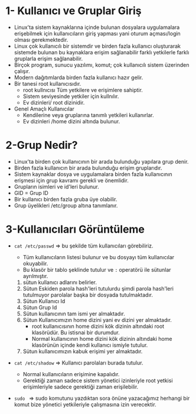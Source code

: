 # 1- Kullanıcı ve Gruplar Giriş
- Linux'ta sistem kaynaklarına içinde bulunan dosyalara uygulamalara erişebilmek için kullanıcıların giriş yapması yani oturum açması/login olması gerekmektedir.
- Linux çok kullanıcılı bir sistemdir ve birden fazla kullanıcı oluşturarak sistemde bulunan bu kaynaklara erişim sağlanabilir farklı yetkilerle farklı gruplarla erişim sağlanabilir.
- Birçok program, sunucu yazılımı, komut; çok kullanıcılı sistem üzerinden çalışır.
- Modern dağıtımlarda birden fazla kullanıcı hazır gelir.
- Bir tanesi root kullanıcısıdır.
  * root kullnıcısı Tüm yetkilere ve erişimlere sahiptir.
  * Sistem seviyesinde yetkiler için kullnılır.
  * Ev dizinleri/ root dizinidir.
- Genel Amaçlı Kullanıcılar
  * Kendilerine veya gruplarına tanımlı yetkileri kullanırlar.
  * Ev dizinleri /home dizini altında bulunur.  

# 2-Grup Nedir?
- Linux'ta birden çok kullanıcının bir arada bulunduğu yapılara grup denir.
- Birden fazla kullanıcın bir arada bulunduğu erişim gruplarıdır.
- Sistem kaynaklar dosya ve uygulamalara birden fazla kullanıcının erişmesi için grup kavramı gerekli ve önemlidir.
- Grupların isimleri ve id'leri bulunur.
- GID = Grup ID
- Bir kullanıcı birden fazla gruba üye olabilir.
- Grup üyelikleri /etc/group altına tanımlanır.

# 3-Kullanıcıları Görüntüleme
- `cat /etc/passwd` => bu şekilde tüm kullanıcıları görebiliriz.
  * Tüm kullanıcıların listesi bulunur ve bu dosyayı tüm kullanıcılar okuyabilir.
  * Bu klasör bir tablo şeklinde tutulur ve `:` operatörü ile sütunlar ayrılmıştır.
  1. sütun kullanıcı adlarını belirler.  
  2. Sütun Eskiden parola hash'leri tutulurdu şimdi parola hash'leri tutulmuyor parolalar başka bir dosyada tutulmaktadır.
  3. Sütun Kullanıcı Id
  4. Sütun Grup Id
  5. Sütun kullanıcının tam ismi yer almaktadır.
  6. Sütun Kullanıcımızın home dizini yani ev dizini yer almaktadır.
     * root kullanıcısının home dizini kök dizinin altındaki root klasörüdür. Bu istisnai bir durumdur.
     *  Normal kullanıcının home dizini kök dizinin altındaki home klasörünün içinde kendi kullanıcı ismiyle tutulur.
  7. Sütun kullanıcımızın kabuk erişimi yer almaktadır.

- `cat /etc/shadow` => Kullanıcı parolaları burada tutulur.
  * Normal kullanıcıların erişimine kapalıdır.
  * Gerektiği zaman sadece sistem yönetici izinleriyle root yetkisi erişimleriyle sadece gerektiği zaman erişilebilir.

- `sudo ` => sudo komutunu yazdıktan sora önüne yazacağımız herhangi bir komut bize yönetici yetkileriyle çalışmasına izin verecektir.